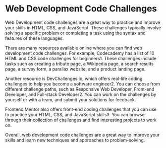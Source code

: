 # Web Development Code Challenges

Web Development code challenges are a great way to practice and improve your skills in HTML, CSS, and JavaScript. These challenges typically involve solving a specific problem or completing a task using the syntax and features of these languages.

There are many resources available online where you can find web development code challenges. For example, Codecademy has a list of 10 HTML and CSS code challenges for beginners1. These challenges include tasks such as creating a tribute page, a Wikipedia page, a search results page, a survey form, a parallax website, and a product landing page.

Another resource is DevChallenges.io, which offers real-life coding challenges to help you become a software engineer2. You can choose from different challenge paths, such as Responsive Web Developer, Front-end Developer, and Full-stack Developer2. You can work on the challenges by yourself or with a team, and submit your solutions for feedback.

Frontend Mentor also offers front-end coding challenges that you can use to practice your HTML, CSS, and JavaScript skills3. You can browse through their collection of challenges and find interesting projects to work on.

Overall, web development code challenges are a great way to improve your skills and learn new techniques and approaches to problem-solving. 
